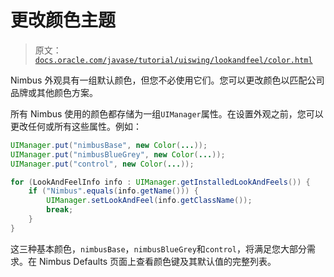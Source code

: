 # 更改颜色主题

> 原文：[`docs.oracle.com/javase/tutorial/uiswing/lookandfeel/color.html`](https://docs.oracle.com/javase/tutorial/uiswing/lookandfeel/color.html)

Nimbus 外观具有一组默认颜色，但您不必使用它们。您可以更改颜色以匹配公司品牌或其他颜色方案。

所有 Nimbus 使用的颜色都存储为一组`UIManager`属性。在设置外观之前，您可以更改任何或所有这些属性。例如：

```java
UIManager.put("nimbusBase", new Color(...));
UIManager.put("nimbusBlueGrey", new Color(...));
UIManager.put("control", new Color(...));

for (LookAndFeelInfo info : UIManager.getInstalledLookAndFeels()) {
    if ("Nimbus".equals(info.getName())) {
        UIManager.setLookAndFeel(info.getClassName());
        break;
    }
}

```

这三种基本颜色，`nimbusBase`，`nimbusBlueGrey`和`control`，将满足您大部分需求。在 Nimbus Defaults 页面上查看颜色键及其默认值的完整列表。

